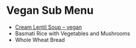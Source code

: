 # Vegan Sub Menu

<ul>
  <li><a href="vegan-recipe-1.md">Cream Lentil Soup – vegan</a></li>
  <li>Basmati Rice with Vegetables and Mushrooms </li>
  <li>Whole Wheat Bread </li>
</ul>  